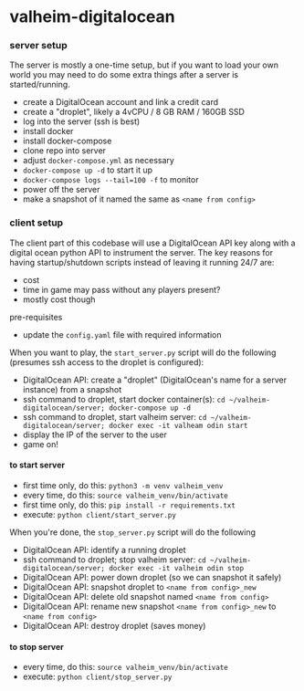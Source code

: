 # valheim-digitalocean

### server setup
The server is mostly a one-time setup, but if you want to load your own world you may need to do some extra things after a server is started/running.
- create a DigitalOcean account and link a credit card
- create a "droplet", likely a 4vCPU / 8 GB RAM / 160GB SSD
- log into the server (ssh is best)
- install docker
- install docker-compose
- clone repo into server
- adjust `docker-compose.yml` as necessary
- `docker-compose up -d` to start it up
- `docker-compose logs --tail=100 -f` to monitor
- power off the server
- make a snapshot of it named the same as `<name from config>`

### client setup
The client part of this codebase will use a DigitalOcean API key along with a digital ocean python API to instrument the server.  The key reasons for having startup/shutdown scripts instead of leaving it running 24/7 are:
- cost
- time in game may pass without any players present?
- mostly cost though

pre-requisites
- update the `config.yaml` file with required information

When you want to play, the `start_server.py` script will do the following (presumes ssh access to the droplet is configured):
- DigitalOcean API: create a "droplet" (DigitalOcean's name for a server instance) from a snapshot
- ssh command to droplet, start docker container(s): `cd ~/valheim-digitalocean/server; docker-compose up -d`
- ssh command to droplet, start valheim server: `cd ~/valheim-digitalocean/server; docker exec -it valheam odin start`
- display the IP of the server to the user
- game on!

#### to start server
- first time only, do this: `python3 -m venv valheim_venv`
- every time, do this: `source valheim_venv/bin/activate`
- first time only, do this: `pip install -r requirements.txt`
- execute: `python client/start_server.py`

When you're done, the `stop_server.py` script will do the following
- DigitalOcean API: identify a running droplet
- ssh command to droplet; stop valheim server: `cd ~/valheim-digitalocean/server; docker exec -it valheim odin stop`
- DigitalOcean API: power down droplet (so we can snapshot it safely)
- DigitalOcean API: snapshot droplet to `<name from config>_new`
- DigitalOcean API: delete old snapshot named `<name from config>`
- DigitalOcean API: rename new snapshot `<name from config>_new` to `<name from config>`
- DigitalOcean API: destroy droplet (saves money)


#### to stop server
- every time, do this: `source valheim_venv/bin/activate`
- execute: `python client/stop_server.py`
